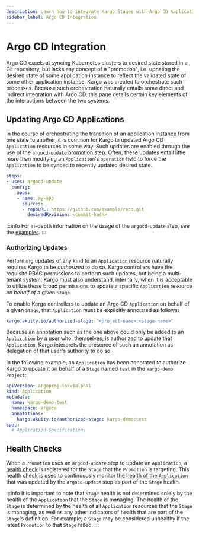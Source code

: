 ```yaml
---
description: Learn how to integrate Kargo Stages with Argo CD Applications.
sidebar_label: Argo CD Integration
---
```


# Argo CD Integration

Argo CD excels at syncing Kubernetes clusters to desired state stored in
a Git repository, but lacks any concept of a "promotion", i.e. updating
the desired state of some application instance to reflect the validated
state of some other application instance. Kargo was created to orchestrate
such processes. Because such orchestration naturally entails some direct
and indirect integration with Argo CD, this page details certain key
elements of the interactions between the two systems.

## Updating Argo CD Applications

In the course of orchestrating the transition of an application instance
from one state to another, it is common for Kargo to updated Argo CD
`Application` resources in some way. Such updates are enabled through the
use of the
[`argocd-update` promotion step](../60-reference-docs/30-promotion-steps/argocd-update.md).
Often, these updates entail little more than modifying an `Application`'s 
`operation` field to force the `Application` to be synced to recently
updated desired state.

```yaml
steps:
- uses: argocd-update
  config:
    apps:
    - name: my-app
      sources:
      - repoURL: https://github.com/example/repo.git
        desiredRevision: <commit-hash>
```

:::info
For in-depth information on the usage of the `argocd-update` step, see the
[examples](../60-reference-docs/30-promotion-steps/argocd-update.md#examples).
:::

### Authorizing Updates

Performing updates of any kind to an `Application` resource naturally
requires Kargo to be _authorized_ to do so. Kargo controllers have the
requisite RBAC permissions to perform such updates, but being a
multi-tenant system, Kargo must also understand, internally, when it
is acceptable to utilize those broad permissions to update a specific 
`Application` resource _on behalf of_ a given `Stage`.

To enable Kargo controllers to update an Argo CD `Application` on behalf of
a given `Stage`, that `Application` must be explicitly annotated as follows:

```yaml
kargo.akuity.io/authorized-stage: "<project-name>:<stage-name>"
```

Because an annotation such as the one above could only be added to
an `Application` by a user who, themselves, is authorized to update
that `Application`, Kargo interprets the presence of such an annotation
as delegation of that user's authority to do so.

In the following example, an `Application` has been annotated to
authorize Kargo to update it on behalf of a `Stage` named `test`
in the `kargo-demo` `Project`:

```yaml
apiVersion: argoproj.io/v1alpha1
kind: Application
metadata:
  name: kargo-demo-test
  namespace: argocd
  annotations:
    kargo.akuity.io/authorized-stage: kargo-demo:test
spec:
  # Application Specifications
```

## Health Checks

When a `Promotion` uses an `argocd-update` step to update an `Application`, a
[health check](../60-reference-docs/30-promotion-steps/argocd-update.md#health-checks)
is registered for the `Stage` that the `Promotion` is targeting. This health
check is used to continuously monitor the
[health of the `Application`](https://argo-cd.readthedocs.io/en/stable/operator-manual/health/)
that was updated by the `argocd-update` step as part of the `Stage` health.

:::info
It is important to note that `Stage` health is not determined solely by the
health of the `Application` that the `Stage` is managing. The health of the
`Stage` is determined by the health of all `Application` resources that the
`Stage` is managing, as well as any other indicators of health that are
part of the `Stage`'s definition. For example, a `Stage` may be considered
unhealthy if the latest `Promotion` to that `Stage` failed.
:::
